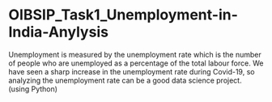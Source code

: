 # OIBSIP_Task1_Unemployment-in-India-Anylysis
Unemployment is measured by the unemployment rate which is the number of people who are unemployed as a percentage of the total labour force. We have seen a sharp increase in the unemployment rate during Covid-19, so analyzing the unemployment rate can be a good data science project.  (using Python)
